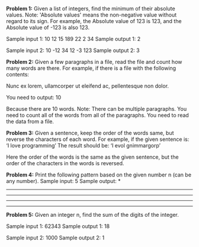 **Problem 1:**
Given a list of integers, find the minimum of their absolute values. 
Note:
'Absolute values' means the non-negative value without regard to its sign. For example, the Absolute value of 123 is 123, and the Absolute value of -123 is also 123. 

Sample input 1:
10 12 15 189 22 2 34
Sample output 1: 
2

Sample input 2:
10 -12 34 12 -3 123
Sample output 2:
3



**Problem 2:**
Given a few paragraphs in a file, read the file and count how many words are there. 
For example, if there is a file with the following contents:

Nunc ex lorem, ullamcorper ut eleifend ac, pellentesque non dolor.  

You need to output: 10

Because there are 10 words. 
Note: There can be multiple paragraphs. You need to count all of the words from all of the paragraphs. 
You need to read the data from a file. 


**Problem 3:**
Given a sentence, keep the order of the words same, but reverse the characters of each word. 
For example, if the given sentence is: ‘I love programming’ 
The result should be: ‘I evol gnimmargorp’

Here the order of the words is the same as the given sentence, but the order of the characters in the words is reversed. 


**Problem 4:**
Print the following pattern based on the given number n (can be any number). 
Sample input: 5 
Sample output: 
    *
   ***
  *****
 *******
*********


**Problem 5:**
Given an integer n, find the sum of the digits of the integer.

Sample input 1:
62343
Sample output 1: 
18

Sample input 2:
1000
Sample output 2: 
1